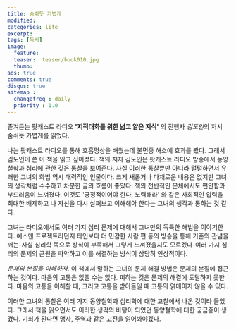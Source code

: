 ```yaml
---
title: 숨쉬듯 가볍게
modified:
categories: life
excerpt:
tags: [독서]
image:
  feature:
  teaser:  teaser/book010.jpg
  thumb:
ads: true
comments: true
disqus: true
sitemap :
  changefreq : daily
  priority : 1.0
---
```



즐겨듣는 팟캐스트 라디오 __'지적대화를 위한 넓고 얕은 지식'__ 의 진행자 *김도인*의 저서 숨쉬듯 가볍게를 읽었다.

나는 팟캐스트 라디오를 통해 호흡명상을 배웠는데 불면증 해소에 효과를 봤다. 그래서 김도인이 쓴 이 책을 읽고 싶어졌다. 책의 저자 김도인은 팟캐스트 라디오 방송에서 동양철학과 심리에 관한 깊은 통찰을 보여준다. 사실 이러한 통찰뿐만 아니라 털털하면서 유쾌한 그녀의 화법 역시 매력적인 인물이다. 크게 새롭거나 다채로운 내용은 없지만 그녀의 생각처럼 수수하고 차분한 글의 흐름이 좋았다. 
책의 전반적인 문체에서도 편안함과 부드러움이 느껴졌다. 이것도 '긍정적이어야 한다, 노력해라' 와 같은 사회적인 압력을 최대한 배제하고 나 자신을 다시 살펴보고 이해해야 한다는 그녀의 생각과 통하는 것 같다.

그녀는 라디오에서도 여러 가지 심리 문제에 대해서 그녀만의 독특한 해법을 이야기한다. 예스맨 프로젝트라던지 타인보다 더 민감한 사람 편 등의 방송을 통해 기존의 관념을 깨는-사실 심리학 쪽으로 상식이 부족해서 그렇게 느껴졌을지도 모르겠다-여러 가지 심리의 문제의 근원을 파악하고 이를 해결하는 방식이 상당히 인상적이다.

*문제의 본질을 이해하자.*
이 책에서 말하는 그녀의 문제 해결 방법은 문제의 본질에 접근하는 것이다. 마음의 고통은 없앨 수는 없다. 피하는 것은 문제의 해결에 도달하지 못한다. 마음의 고통을 이해할 때, 그리고 고통을 받아들일 때 고통의 얽매이지 않을 수 있다. 

이러한 그녀의 통찰은 여러 가지 동양철학과 심리학에 대한 고찰에서 나온 것이라 들었다. 그래서 책을 읽으면서도 이러한 생각의 바탕이 되었던 동양철학에 대한 궁금증이 생겼다. 기회가 된다면 맹자, 주역과 같은 고전을 읽어봐야겠다.
